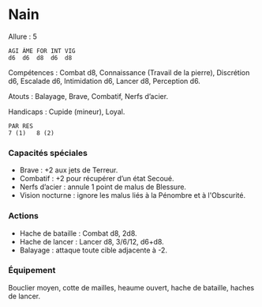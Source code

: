 # Nain

Allure : 5

	AGI	ÂME	FOR	INT	VIG
	d6	d6	d8	d6	d8

Compétences : Combat d8, Connaissance (Travail de la pierre), Discrétion d6, Escalade d6, Intimidation d6, Lancer d8, Perception d6.

Atouts : Balayage, Brave, Combatif, Nerfs d’acier.

Handicaps : Cupide (mineur), Loyal.

	PAR	RES
	7 (1)	8 (2)

### Capacités spéciales
- Brave : +2 aux jets de Terreur.
- Combatif : +2 pour récupérer d’un état Secoué.
- Nerfs d’acier : annule 1 point de malus de Blessure.
- Vision nocturne : ignore les malus liés à la Pénombre et à l'Obscurité.

### Actions
- Hache de bataille : Combat d8, 2d8.
- Hache de lancer : Lancer d8, 3/6/12, d6+d8.
- Balayage : attaque toute cible adjacente à -2.

### Équipement
Bouclier moyen, cotte de mailles, heaume ouvert, hache de bataille, haches de lancer.
